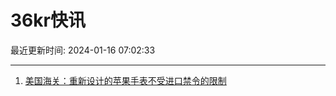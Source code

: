 # 36kr快讯

最近更新时间: 2024-01-16 07:02:33

--- 
1. [美国海关：重新设计的苹果手表不受进口禁令的限制](https://www.36kr.com/newsflashes/2606421301623432) 
